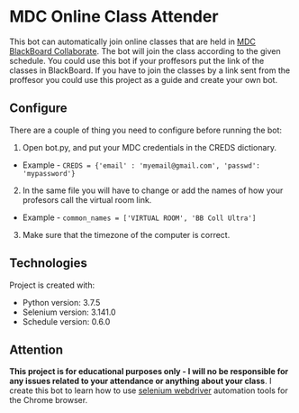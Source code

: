 # MDC Online Class Attender

This bot can automatically join online classes that are held in [MDC BlackBoard Collaborate](https://mdc.blackboard.com/). The bot will join the class according to the given schedule. You could use this bot if your proffesors put the link of the classes in BlackBoard. If you have to join the classes by a link sent from the proffesor you could use this project as a guide and create your own bot. 

## Configure
There are a couple of thing you need to configure before running the bot:
1. Open bot.py, and put your MDC credentials in the CREDS dictionary.
* Example - ```CREDS = {'email' : 'myemail@gmail.com', 'passwd': 'mypassword'}```
2. In the same file you will have to change or add the names of how your profesors call the virtual room link.
* Example - ```common_names = ['VIRTUAL ROOM', 'BB Coll Ultra']```
3. Make sure that the timezone of the computer is correct.


## Technologies
Project is created with:
* Python version: 3.7.5
* Selenium version: 3.141.0
* Schedule version: 0.6.0


## Attention
**This project is for educational purposes only - I will no be responsible for any issues related to your attendance or anything about your class**. I create this bot to learn how to use [selenium webdriver](https://www.selenium.dev) automation tools for the Chrome browser.

